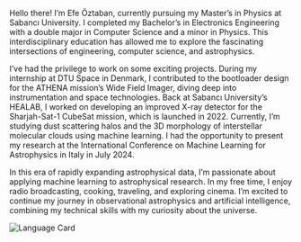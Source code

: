 Hello there! I’m Efe Öztaban, currently pursuing my Master’s in Physics at Sabancı University. I completed my Bachelor’s in Electronics Engineering with a double major in Computer Science and a minor in Physics. This interdisciplinary education has allowed me to explore the fascinating intersections of engineering, computer science, and astrophysics.

I’ve had the privilege to work on some exciting projects. During my internship at DTU Space in Denmark, I contributed to the bootloader design for the ATHENA mission’s Wide Field Imager, diving deep into instrumentation and space technologies. Back at Sabancı University’s HEALAB, I worked on developing an improved X-ray detector for the Sharjah-Sat-1 CubeSat mission, which is launched in 2022. Currently, I’m studying dust scattering halos and the 3D morphology of interstellar molecular clouds using machine learning. I had the opportunity to present my research at the International Conference on Machine Learning for Astrophysics in Italy in July 2024.

In this era of rapidly expanding astrophysical data, I’m passionate about applying machine learning to astrophysical research. In my free time, I enjoy radio broadcasting, cooking, traveling, and exploring cinema. I’m excited to continue my journey in observational astrophysics and artificial intelligence, combining my technical skills with my curiosity about the universe.

![Language Card](https://github-profile-summary-cards.vercel.app/api/cards/repos-per-language?username=efeoztaban&theme=default)



<!--
**efeoztaban/efeoztaban** is a ✨ _special_ ✨ repository because its `README.md` (this file) appears on your GitHub profile.

Here are some ideas to get you started:

- 🔭 I’m currently working on ...
- 🌱 I’m currently learning ...
- 👯 I’m looking to collaborate on ...
- 🤔 I’m looking for help with ...
- 💬 Ask me about ...
- 📫 How to reach me: ...
- 😄 Pronouns: ...
- ⚡ Fun fact: ...
-->
